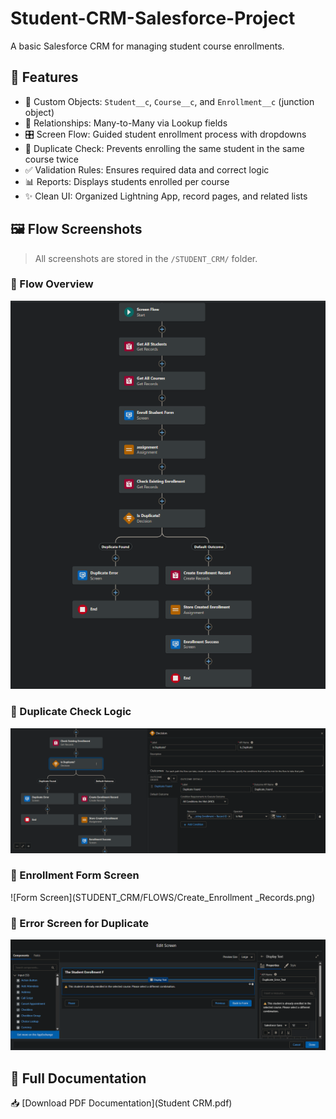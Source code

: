# Student-CRM-Salesforce-Project
A basic Salesforce CRM for managing student course enrollments.

## 🚀 Features

- 📘 Custom Objects: `Student__c`, `Course__c`, and `Enrollment__c` (junction object)
- 🔗 Relationships: Many-to-Many via Lookup fields
- 🎛️ Screen Flow: Guided student enrollment process with dropdowns
- 🚫 Duplicate Check: Prevents enrolling the same student in the same course twice
- ✅ Validation Rules: Ensures required data and correct logic
- 📊 Reports: Displays students enrolled per course
- ✨ Clean UI: Organized Lightning App, record pages, and related lists


## 🖼️ Flow Screenshots

> All screenshots are stored in the `/STUDENT_CRM/` folder.

### 🔹 Flow Overview
![Flow Overview](STUDENT_CRM/FLOWS/fULL_flow.png)

### 🔹 Duplicate Check Logic
![Duplicate Check](STUDENT_CRM/FLOWS/Decision.png)

### 🔹 Enrollment Form Screen
![Form Screen](STUDENT_CRM/FLOWS/Create_Enrollment _Records.png)

### 🔹 Error Screen for Duplicate
![Error](STUDENT_CRM/FLOWS/Duplicate_Error_Screen.png)


## 📄 Full Documentation

📥 [Download PDF Documentation](Student CRM.pdf)

